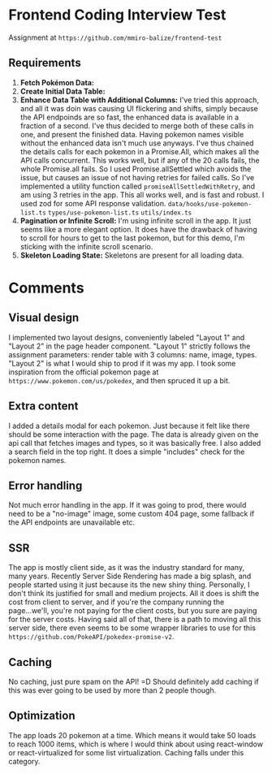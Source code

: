 # Frontend Coding Interview Test

Assignment at `https://github.com/mmiro-balize/frontend-test`

## Requirements

1. **Fetch Pokémon Data:**
2. **Create Initial Data Table:**
3. **Enhance Data Table with Additional Columns:**
I've tried this approach, and all it was doin was causing UI flickering and shifts, simply because the API endpoinds are so fast, the enhanced data is available in a fraction of a second. I've thus decided to merge both of these calls in one, and present the finished data. Having pokemon names visible without the enhanced data isn't much use anyways. I've thus chained the details calls for each pokemon in a Promise.All, which makes all the API calls concurrent. This works well, but if any of the 20 calls fails, the whole Promise.all fails. So I used Promise.allSettled which avoids the issue, but causes an issue of not having retries for failed calls. So I've implemented a utility function called ```promiseAllSettledWithRetry```, and am using 3 retries in the app.
This all works well, and is fast and robust. 
I used zod for some API response validation.
```data/hooks/use-pokemon-list.ts```
```types/use-pokemon-list.ts```
```utils/index.ts```
4. **Pagination or Infinite Scroll:**
I'm using infinite scroll in the app. It just seems like a more elegant option. It does have the drawback of having to scroll for hours to get to the last pokemon, but for this demo, I'm sticking with the infinite scroll scenario.
5. **Skeleton Loading State:**
Skeletons are present for all loading data.

# Comments

## Visual design
I implemented two layout designs, conveniently labeled "Layout 1" and "Layout 2" in the page header component.
"Layout 1" strictly follows the assignment parameters: render table with 3 columns: name, image, types.
"Layout 2" is what I would ship to prod if it was my app. I took some inspiration from the official pokemon page at `https://www.pokemon.com/us/pokedex`, and then spruced it up a bit.

## Extra content
I added a details modal for each pokemon. Just because it felt like there should be some interaction with the page. The data is already given on the api call that fetches images and types, so it was basically free.
I also added a search field in the top right. It does a simple "includes" check for the pokemon names.

## Error handling
Not much error handling in the app. If it was going to prod, there would need to be a "no-image" image, some custom 404 page, some fallback if the API endpoints are unavailable etc. 

## SSR
The app is mostly client side, as it was the industry standard for many, many years. Recently Server Side Rendering has made a big splash, and people started using it just because its the new shiny thing. Personally, I don't think its justified for small and medium projects. All it does is shift the cost from client to server, and if you're the company running the page...we'll, you're not paying for the client costs, but you sure are paying for the server costs. 
Having said all of that, there is a path to moving all this server side, there even seems to be some wrapper libraries to use for this `https://github.com/PokeAPI/pokedex-promise-v2`.

## Caching
No caching, just pure spam on the API! =D
Should definitely add caching if this was ever going to be used by more than 2 people though. 

## Optimization
The app loads 20 pokemon at a time. Which means it would take 50 loads to reach 1000 items, which is where I would think about using react-window or react-virtualized for some list virtualization. 
Caching falls under this category.



